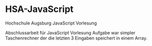 # HSA-JavaScript
Hochschule Augsburg JavaScript Vorlesung

Abschlussarbeit für JavaScript Vorlesung
Aufgabe war simpler Taschenrechner der die letzten 3 Eingaben speichert in einem Array.
